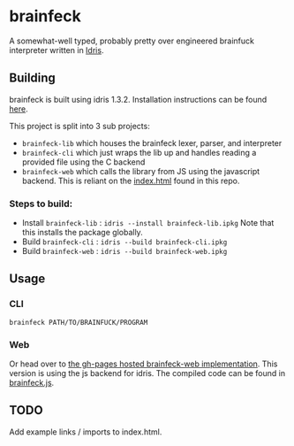 # brainfeck

A somewhat-well typed, probably pretty over engineered
brainfuck interpreter written in [Idris](https://www.idris-lang.org).

## Building

brainfeck is built using idris 1.3.2. Installation instructions
can be found [here](https://www.idris-lang.org/download/).

This project is split into 3 sub projects:

- `brainfeck-lib`
  which houses the brainfeck lexer, parser, and interpreter
- `brainfeck-cli`
  which just wraps the lib up and handles reading a provided file
  using the C backend
- `brainfeck-web`
  which calls the library from JS using the javascript backend. This
  is reliant on the [index.html](./index.html) found in this repo.
  
### Steps to build:

- Install `brainfeck-lib` : `idris --install brainfeck-lib.ipkg`
  Note that this installs the package globally.
- Build `brainfeck-cli` : `idris --build brainfeck-cli.ipkg`
- Build `brainfeck-web` : `idris --build brainfeck-web.ipkg`

## Usage

### CLI 

`brainfeck PATH/TO/BRAINFUCK/PROGRAM`

### Web

Or head over to [the gh-pages hosted brainfeck-web implementation](https://jhmcstanton.com/brainfeck).
This version is using the js backend for idris. The compiled code can be found
in [brainfeck.js](./brainfeck.js).

## TODO

Add example links / imports to index.html.
